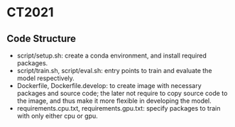 # CT2021
## Code Structure
- script/setup.sh: create a conda environment, and install required packages.
- script/train.sh, script/eval.sh: entry points to train and evaluate the model respectively.
- Dockerfile, Dockerfile.develop: to create image with necessary packages and source code; the later not require to copy source code to the image, and thus make it more flexible in developing the model.
- requirements.cpu.txt, requirements.gpu.txt: specify packages to train with only either cpu or gpu.